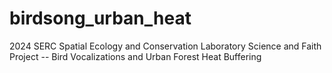 # birdsong_urban_heat
2024 SERC Spatial Ecology and Conservation Laboratory 
Science and Faith Project -- Bird Vocalizations and Urban Forest Heat Buffering

